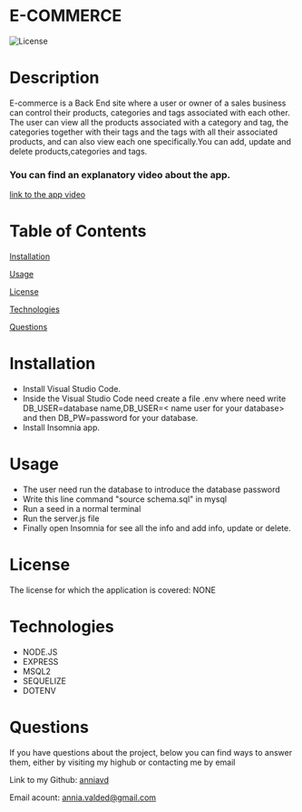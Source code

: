 # E-COMMERCE


![License](https://img.shields.io/badge/License-NONE-grenn.svg)
  

# Description

E-commerce is a Back End site where a user or owner of a sales business can control their products, categories and tags associated with each other. The user can view all the products associated with a category and tag, the categories together with their tags and the tags with all their associated products, and can also view each one specifically.You can add, update and delete products,categories and tags.
  
  ### You can find an explanatory video about the app.

 [link to the app video](https://drive.google.com/file/d/13WMzqq90sbmbsx8-85rHA12xIB-wXx2w/view)

# Table of Contents

[Installation](#Installation)

[Usage](#Usage)

[License](#License)


[Technologies](#Technologies)

[Questions](#Questions)


  
# Installation 
 - Install Visual Studio Code.
- Inside the Visual Studio Code need create a file .env where need write DB_USER=database name,DB_USER=< name user for your database> and then DB_PW=password for your database.
- Install Insomnia app.


# Usage 
 - The user need run the database to introduce  the database password
- Write this line command "source schema.sql" in mysql
- Run a seed in a normal terminal
- Run the server.js file
- Finally open Insomnia for see all the info and add info, update or delete.


# License
The license for which the application is covered:
NONE 

# Technologies 
 - NODE.JS
- EXPRESS
- MSQL2
- SEQUELIZE
- DOTENV

# Questions

  If you have questions about the project, below you can find ways to answer them, either by visiting my highub or contacting me by email
  
  Link to my Github: [anniavd](https://github.com/anniavd)

  
  Email acount: [annia.valded@gmail.com](mailto:annia.valded@gmail.com)
    

